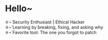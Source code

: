 # Hello~

✮⋆˙Security Enthusiast | Ethical Hacker  
✮⋆˙Learning by breaking, fixing, and asking why  
✮⋆˙Favorite tool: The one you forgot to patch  
